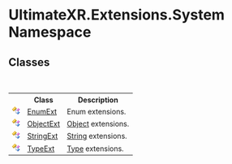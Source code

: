 # UltimateXR.Extensions.System Namespace

## Classes
&nbsp;<table><tr><th></th><th>Class</th><th>Description</th></tr><tr><td>![Public class](media/pubclass.gif "Public class")</td><td><a href="T_UltimateXR_Extensions_System_EnumExt">EnumExt</a></td><td>
Enum extensions.</td></tr><tr><td>![Public class](media/pubclass.gif "Public class")</td><td><a href="T_UltimateXR_Extensions_System_ObjectExt">ObjectExt</a></td><td><a href="https://docs.microsoft.com/dotnet/api/system.object" target="_blank" rel="noopener noreferrer">Object</a> extensions.</td></tr><tr><td>![Public class](media/pubclass.gif "Public class")</td><td><a href="T_UltimateXR_Extensions_System_StringExt">StringExt</a></td><td><a href="https://docs.microsoft.com/dotnet/api/system.string" target="_blank" rel="noopener noreferrer">String</a> extensions.</td></tr><tr><td>![Public class](media/pubclass.gif "Public class")</td><td><a href="T_UltimateXR_Extensions_System_TypeExt">TypeExt</a></td><td><a href="https://docs.microsoft.com/dotnet/api/system.type" target="_blank" rel="noopener noreferrer">Type</a> extensions.</td></tr></table>&nbsp;
